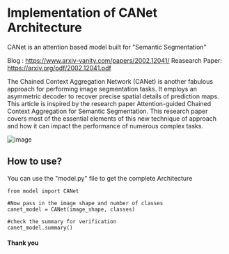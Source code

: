 
# Implementation of CANet Architecture

CANet is an attention based model built for "Semantic Segmentation"<br>

Blog : https://www.arxiv-vanity.com/papers/2002.12041/
Reasearch Paper: https://arxiv.org/pdf/2002.12041.pdf

The Chained Context Aggregation Network (CANet) is another fabulous approach for performing image segmentation tasks. It employs an asymmetric decoder to recover precise spatial details of prediction maps. This article is inspired by the research paper Attention-guided Chained Context Aggregation for Semantic Segmentation. This research paper covers most of the essential elements of this new technique of approach and how it can impact the performance of numerous complex tasks.

![image](https://user-images.githubusercontent.com/87253265/148214622-1b75f41f-8fd1-4892-b780-f9faa26110b2.png)

## How to use?
You can use the "model.py" file to get the complete Architecture

    from model import CANet

    #Now pass in the image shape and number of classes 
    canet_model = CANet(image_shape, classes)

    #check the summary for verification
    canet_model.summary()

#### Thank you


        

